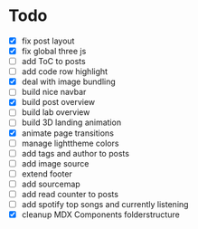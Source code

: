 # Todo

- [x] fix post layout
- [x] fix global three js
- [ ] add ToC to posts
- [ ] add code row highlight
- [x] deal with image bundling
- [ ] build nice navbar
- [x] build post overview
- [ ] build lab overview
- [ ] build 3D landing animation
- [x] animate page transitions
- [ ] manage lighttheme colors
- [ ] add tags and author to posts
- [ ] add image source
- [ ] extend footer
- [ ] add sourcemap
- [ ] add read counter to posts
- [ ] add spotify top songs and currently listening
- [x] cleanup MDX Components folderstructure
